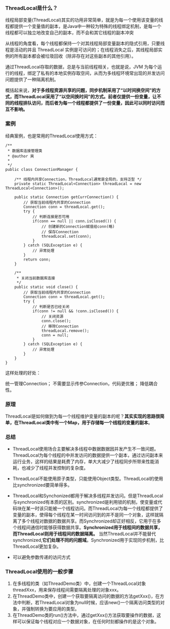 ### ThreadLocal是什么？
线程局部变量(ThreadLocal)其实的功用非常简单，就是为每一个使用该变量的线程都提供一个变量值的副本，是Java中一种较为特殊的线程绑定机制，是每一个线程都可以独立地改变自己的副本，而不会和其它线程的副本冲突

从线程的角度看，每个线程都保持一个对其线程局部变量副本的隐式引用，只要线程是活动的并且 ThreadLocal 实例是可访问的；在线程消失之后，其线程局部实例的所有副本都会被垃圾回收（除非存在对这些副本的其他引用）。
 
通过ThreadLocal存取的数据，总是与当前线程相关，也就是说，JVM 为每个运行的线程，绑定了私有的本地实例存取空间，从而为多线程环境常出现的并发访问问题提供了一种隔离机制。
 
概括起来说，**对于多线程资源共享的问题，同步机制采用了“以时间换空间”的方式，而ThreadLocal采用了“以空间换时间”的方式。前者仅提供一份变量，让不同的线程排队访问，而后者为每一个线程都提供了一份变量，因此可以同时访问而互不影响。**

### 案例
经典案例，也是常用的ThreadLocal使用方式：

    /** 
     * 数据库连接管理类 
     * @author 爽 
     * 
     */  
    public class ConnectionManager {  
      
        /** 线程内共享Connection，ThreadLocal通常是全局的，支持泛型 */  
        private static ThreadLocal<Connection> threadLocal = new ThreadLocal<Connection>();  
          
        public static Connection getCurrConnection() {  
            // 获取当前线程内共享的Connection  
            Connection conn = threadLocal.get();  
            try {  
                // 判断连接是否可用  
                if(conn == null || conn.isClosed()) {  
                    // 创建新的Connection赋值给conn(略)  
                    // 保存Connection  
                    threadLocal.set(conn);  
                }  
            } catch (SQLException e) {  
                // 异常处理  
            }  
            return conn;  
        }  
          
        /** 
         * 关闭当前数据库连接 
         */  
        public static void close() {  
            // 获取当前线程内共享的Connection  
            Connection conn = threadLocal.get();  
            try {  
                // 判断是否已经关闭  
                if(conn != null && !conn.isClosed()) {  
                    // 关闭资源  
                    conn.close();  
                    // 移除Connection  
                    threadLocal.remove();  
                    conn = null;  
                }  
            } catch (SQLException e) {  
                // 异常处理  
            }  
        }  
    }
    
这样处理的好处：

统一管理Connection；
不需要显示传参Connection，代码更优雅；
降低耦合性。

### 原理

ThreadLocal是如何做到为每一个线程维护变量的副本的呢？**其实实现的思路很简单，在ThreadLocal类中有一个Map，用于存储每一个线程的变量的副本**。

### 总结

 - ThreadLocal使用场合主要解决多线程中数据数据因并发产生不一致问题。ThreadLocal为每个线程的中并发访问的数据提供一个副本，通过访问副本来运行业务，这样的结果是耗费了内存，单大大减少了线程同步所带来性能消耗，也减少了线程并发控制的复杂度。

 

 - ThreadLocal不能使用原子类型，只能使用Object类型。ThreadLocal的使用比synchronized要简单得多。

 

 - ThreadLocal和Synchonized都用于解决多线程并发访问。但是ThreadLocal与synchronized有本质的区别。synchronized是利用锁的机制，使变量或代码块在某一时该只能被一个线程访问。而ThreadLocal为每一个线程都提供了变量的副本，使得每个线程在某一时间访问到的并不是同一个对象，这样就隔离了多个线程对数据的数据共享。而Synchronized却正好相反，它用于在多个线程间通信时能够获得数据共享。**Synchronized用于线程间的数据共享，而ThreadLocal则用于线程间的数据隔离。**
 当然ThreadLocal并不能替代synchronized,**它们处理不同的问题域**。Synchronized用于实现同步机制，比ThreadLocal更加复杂。

- 可以避免参数传递的访问方式


### ThreadLocal使用的一般步骤


1. 在多线程的类（如ThreadDemo类）中，创建一个ThreadLocal对象threadXxx，用来保存线程间需要隔离处理的对象xxx。
2. 在ThreadDemo类中，创建一个获取要隔离访问的数据的方法getXxx()，在方法中判断，若ThreadLocal对象为null时候，应该new()一个隔离访问类型的对象，并强制转换为要应用的类型。
3. 在ThreadDemo类的run()方法中，通过getXxx()方法获取要操作的数据，这样可以保证每个线程对应一个数据对象，在任何时刻都操作的是这个对象。
